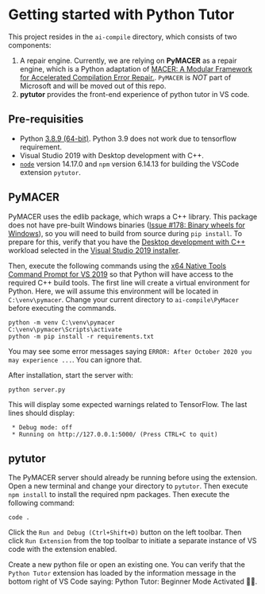 # Getting started with Python Tutor

This project resides in the `ai-compile` directory, which consists of two components:

1. A repair engine. Currently, we are relying on **PyMACER** as a repair engine, which is a Python adaptation of [MACER: A Modular Framework for Accelerated Compilation Error Repair.](https://github.com/purushottamkar/macer). `PyMACER` is *NOT* part
of Microsoft and will be moved out of this repo.
2. **pytutor** provides the front-end experience of python tutor in VS code.

## Pre-requisities

- Python [3.8.9 (64-bit)](https://www.python.org/downloads/release/python-389/). Python 3.9 does not work due to tensorflow requirement.
- Visual Studio 2019 with Desktop development with C++.
- [`node`](https://treehouse.github.io/installation-guides/windows/node-windows.html) version 14.17.0 and `npm` version 6.14.13 for building the VSCode extension `pytutor`.

## PyMACER

PyMACER uses the edlib package, which wraps a C++ library. This package does not have pre-built Windows binaries ([Issue #178: Binary wheels for Windows](https://github.com/Martinsos/edlib/issues/178)), so you will need to build from source during `pip install`. To prepare for this, verify that you have the [Desktop development with C++](https://docs.microsoft.com/en-us/cpp/build/vscpp-step-0-installation?view=msvc-160) workload selected in the [Visual Studio 2019 installer](https://docs.microsoft.com/en-us/visualstudio/install/modify-visual-studio?view=vs-2019).

Then, execute the following commands using the [x64 Native Tools Command Prompt for VS 2019](https://docs.microsoft.com/en-us/cpp/build/how-to-enable-a-64-bit-visual-cpp-toolset-on-the-command-line?view=msvc-160) so that Python will have access to the required C++ build tools. The first line will create a virtual environment for Python. Here, we will assume this environment will be located in `C:\venv\pymacer`. Change your current directory to `ai-compile\PyMacer` before executing the commands.

```
python -m venv C:\venv\pymacer
C:\venv\pymacer\Scripts\activate
python -m pip install -r requirements.txt
```
You may see some error messages saying `ERROR: After October 2020 you may experience ...`. You can ignore that. 

After installation, start the server with:

```
python server.py
```

This will display some expected warnings related to TensorFlow. The last lines should display:

```
 * Debug mode: off
 * Running on http://127.0.0.1:5000/ (Press CTRL+C to quit)
```

## pytutor

The PyMACER server should already be running before using the extension. Open a new terminal and change your directory to `pytutor`. Then execute `npm install` to install the required npm packages. Then execute the
following command:

```
code .
```

Click the `Run and Debug (Ctrl+Shift+D)` button on the left toolbar. Then click `Run Extension` from the top toolbar to initiate a separate instance of VS code with the extension enabled.

Create a new python file or open an existing one. You can verify that the `Python Tutor` extension has loaded by the information message in the bottom right of VS Code saying: Python Tutor: Beginner Mode Activated 👩‍🎓.
